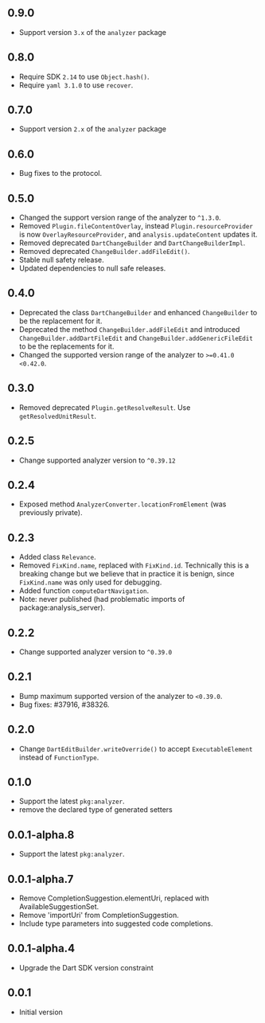## 0.9.0
- Support version `3.x` of the `analyzer` package

## 0.8.0
- Require SDK `2.14` to use `Object.hash()`.
- Require `yaml 3.1.0` to use `recover`.

## 0.7.0
- Support version `2.x` of the `analyzer` package

## 0.6.0
- Bug fixes to the protocol.

## 0.5.0
- Changed the support version range of the analyzer to `^1.3.0`.
- Removed `Plugin.fileContentOverlay`, instead `Plugin.resourceProvider` is
  now `OverlayResourceProvider`, and `analysis.updateContent` updates it.
- Removed deprecated `DartChangeBuilder` and `DartChangeBuilderImpl`.
- Removed deprecated `ChangeBuilder.addFileEdit()`.
- Stable null safety release.
- Updated dependencies to null safe releases.

## 0.4.0
- Deprecated the class `DartChangeBuilder` and enhanced `ChangeBuilder` to be
  the replacement for it.
- Deprecated the method `ChangeBuilder.addFileEdit` and introduced
  `ChangeBuilder.addDartFileEdit` and `ChangeBuilder.addGenericFileEdit` to be
  the replacements for it.
- Changed the supported version range of the analyzer to `>=0.41.0 <0.42.0`.

## 0.3.0
- Removed deprecated `Plugin.getResolveResult`. Use `getResolvedUnitResult`.

## 0.2.5
- Change supported analyzer version to `^0.39.12`

## 0.2.4
- Exposed method `AnalyzerConverter.locationFromElement` (was previously
  private).

## 0.2.3
- Added class `Relevance`.
- Removed `FixKind.name`, replaced with `FixKind.id`.  Technically this is a
  breaking change but we believe that in practice it is benign, since
  `FixKind.name` was only used for debugging.
- Added function `computeDartNavigation`.
- Note: never published (had problematic imports of package:analysis_server).

## 0.2.2
- Change supported analyzer version to `^0.39.0`

## 0.2.1
- Bump maximum supported version of the analyzer to `<0.39.0`.
- Bug fixes: #37916, #38326.

## 0.2.0
- Change `DartEditBuilder.writeOverride()` to accept `ExecutableElement`
  instead of `FunctionType`.

## 0.1.0

- Support the latest `pkg:analyzer`.
- remove the declared type of generated setters

## 0.0.1-alpha.8

- Support the latest `pkg:analyzer`.

## 0.0.1-alpha.7

- Remove CompletionSuggestion.elementUri, replaced with AvailableSuggestionSet.
- Remove 'importUri' from CompletionSuggestion.
- Include type parameters into suggested code completions.

## 0.0.1-alpha.4

- Upgrade the Dart SDK version constraint

## 0.0.1

- Initial version
